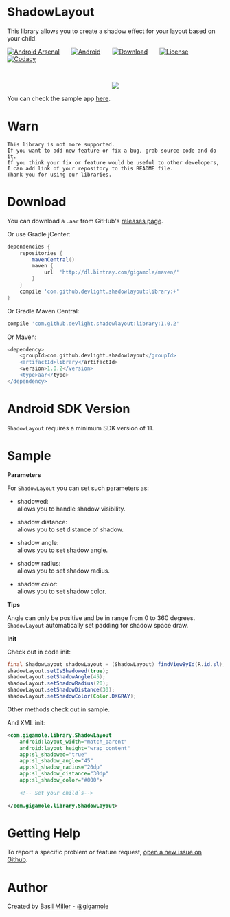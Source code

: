 ShadowLayout
============

This library allows you to create a shadow effect for your layout based on your child.

[![Android Arsenal](https://drive.google.com/uc?export=download&id=0BxPO_UeS7wScd2otYkEydkdjNUk)](http://android-arsenal.com/details/1/3524)
&nbsp;&nbsp;&nbsp;&nbsp;&nbsp;
[![Android](https://drive.google.com/uc?export=download&id=0BxPO_UeS7wSccEZaclNGN0R5OWc)](https://github.com/DevLight-Mobile-Agency)
&nbsp;&nbsp;&nbsp;&nbsp;&nbsp;
[![Download](https://drive.google.com/uc?export=download&id=0BxPO_UeS7wScLXZTaGprRXZXeEU)](https://bintray.com/gigamole/maven/shadowlayout/_latestVersion)
&nbsp;&nbsp;&nbsp;&nbsp;&nbsp;
[![License](https://drive.google.com/uc?export=download&id=0BxPO_UeS7wScU0tmeFpGMHVWNWs)](https://github.com/DevLight-Mobile-Agency/ShadowLayout/blob/master/LICENSE.txt)
&nbsp;&nbsp;&nbsp;&nbsp;&nbsp;
[![Codacy](https://drive.google.com/uc?export=download&id=0BxPO_UeS7wScSHhmckZyeGJDcXc)](https://www.codacy.com/app/gigamole53/ShadowLayout?utm_source=github.com&amp;utm_medium=referral&amp;utm_content=DevLight-Mobile-Agency/ShadowLayout&amp;utm_campaign=Badge_Grade)

<br/>

<p align="center">
    <img src="https://drive.google.com/uc?export=download&id=0BxPO_UeS7wScT3JXY2t5TzhkTDg"/>
</p>

You can check the sample app [here](https://github.com/DevLight-Mobile-Agency/ShadowLayout/tree/master/app).

Warn
====
```
This library is not more supported. 
If you want to add new feature or fix a bug, grab source code and do it. 
If you think your fix or feature would be useful to other developers, 
I can add link of your repository to this README file. 
Thank you for using our libraries.
```

Download
========

You can download a `.aar` from GitHub's [releases page](https://github.com/DevLight-Mobile-Agency/ShadowLayout/releases).

Or use Gradle jCenter:

```groovy
dependencies {
    repositories {
        mavenCentral()
        maven {
            url  'http://dl.bintray.com/gigamole/maven/'
        }
    }
    compile 'com.github.devlight.shadowlayout:library:+'
}
```

Or Gradle Maven Central:

```groovy
compile 'com.github.devlight.shadowlayout:library:1.0.2'
```

Or Maven:

```groovy
<dependency>
    <groupId>com.github.devlight.shadowlayout</groupId>
    <artifactId>library</artifactId>
    <version>1.0.2</version>
    <type>aar</type>
</dependency>
```

Android SDK Version
===================

`ShadowLayout` requires a minimum SDK version of 11. 

Sample
======

<b>Parameters</b>

For `ShadowLayout` you can set such parameters as:
 
 - shadowed:  
    allows you to handle shadow visibility.
    
 - shadow distance:  
    allows you to set distance of shadow.    

 - shadow angle:  
    allows you to set shadow angle.
    
 - shadow radius:  
    allows you to set shadow radius.
     
 - shadow color:  
    allows you to set shadow color.
    
<b>Tips</b>

Angle can only be positive and be in range from 0 to 360 degrees.  
`ShadowLayout` automatically set padding for shadow space draw.

<b>Init</b>

Check out in code init:

```java
final ShadowLayout shadowLayout = (ShadowLayout) findViewById(R.id.sl);
shadowLayout.setIsShadowed(true);
shadowLayout.setShadowAngle(45);
shadowLayout.setShadowRadius(20);
shadowLayout.setShadowDistance(30);
shadowLayout.setShadowColor(Color.DKGRAY);
```
            
Other methods check out in sample.

And XML init:

```xml
<com.gigamole.library.ShadowLayout
    android:layout_width="match_parent"
    android:layout_height="wrap_content"
    app:sl_shadowed="true"
    app:sl_shadow_angle="45"
    app:sl_shadow_radius="20dp"
    app:sl_shadow_distance="30dp"
    app:sl_shadow_color="#000">
    
    <!-- Set your child`s-->
    
</com.gigamole.library.ShadowLayout>
```

Getting Help
============

To report a specific problem or feature request, [open a new issue on Github](https://github.com/DevLight-Mobile-Agency/ShadowLayout/issues/new).

Author
======

Created by [Basil Miller](https://github.com/GIGAMOLE) - [@gigamole](mailto:gigamole53@gmail.com)
